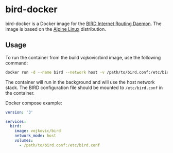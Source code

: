 # bird-docker

bird-docker is a Docker image for the [BIRD Internet Routing Daemon](http://bird.network.cz/). The image is based on the [Alpine Linux](https://alpinelinux.org/) distribution.


## Usage

To run the container from the build vojkovic/bird image, use the following command:

```bash
docker run -d --name bird --network host -v /path/to/bird.conf:/etc/bird.conf vojkovic/bird
```

The container will run in the background and will use the host network stack. The BIRD configuration file should be mounted to `/etc/bird.conf` in the container.

Docker compose example:

```yaml
version: '3'

services:
  bird:
    image: vojkovic/bird
    network_mode: host
    volumes:
      - /path/to/bird.conf:/etc/bird.conf
```